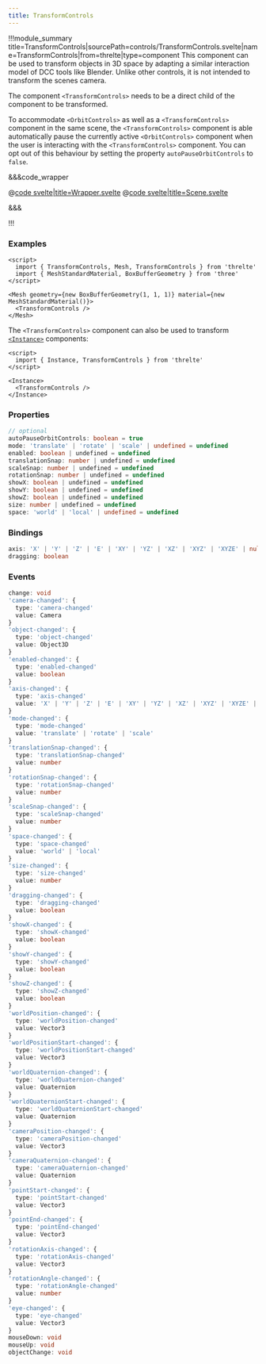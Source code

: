 ```yaml
---
title: TransformControls
---
```


<script lang="ts">
import Wrapper from '$examples/transform-controls/Wrapper.svelte'
</script>

!!!module_summary title=TransformControls|sourcePath=controls/TransformControls.svelte|name=TransformControls|from=threlte|type=component
This component can be used to transform objects in 3D space by adapting a similar interaction model of DCC tools like Blender. Unlike other controls, it is not intended to transform the scenes camera.

The component `<TransformControls>` needs to be a direct child of the component to be transformed.

To accommodate `<OrbitControls>` as well as a `<TransformControls>` component in the same scene, the `<TransformControls>` component is able automatically pause the currently active `<OrbitControls>` component when the user is interacting with the `<TransformControls>` component. You can opt out of this behaviour by setting the property `autoPauseOrbitControls` to `false`.

<ExampleWrapper>
  <Wrapper />
</ExampleWrapper>

&&&code_wrapper

@[code svelte|title=Wrapper.svelte](../../../examples/transform-controls/Wrapper.svelte)
@[code svelte|title=Scene.svelte](../../../examples/transform-controls/Scene.svelte)

&&&

!!!

### Examples

```svelte
<script>
  import { TransformControls, Mesh, TransformControls } from 'threlte'
  import { MeshStandardMaterial, BoxBufferGeometry } from 'three'
</script>

<Mesh geometry={new BoxBufferGeometry(1, 1, 1)} material={new MeshStandardMaterial()}>
  <TransformControls />
</Mesh>
```

The `<TransformControls>` component can also be used to transform [`<Instance>`](/components/13-instance) components:

```svelte
<script>
  import { Instance, TransformControls } from 'threlte'
</script>

<Instance>
  <TransformControls />
</Instance>
```

### Properties

```ts
// optional
autoPauseOrbitControls: boolean = true
mode: 'translate' | 'rotate' | 'scale' | undefined = undefined
enabled: boolean | undefined = undefined
translationSnap: number | undefined = undefined
scaleSnap: number | undefined = undefined
rotationSnap: number | undefined = undefined
showX: boolean | undefined = undefined
showY: boolean | undefined = undefined
showZ: boolean | undefined = undefined
size: number | undefined = undefined
space: 'world' | 'local' | undefined = undefined
```

### Bindings

```ts
axis: 'X' | 'Y' | 'Z' | 'E' | 'XY' | 'YZ' | 'XZ' | 'XYZ' | 'XYZE' | null
dragging: boolean
```

### Events

```ts
change: void
'camera-changed': {
  type: 'camera-changed'
  value: Camera
}
'object-changed': {
  type: 'object-changed'
  value: Object3D
}
'enabled-changed': {
  type: 'enabled-changed'
  value: boolean
}
'axis-changed': {
  type: 'axis-changed'
  value: 'X' | 'Y' | 'Z' | 'E' | 'XY' | 'YZ' | 'XZ' | 'XYZ' | 'XYZE' | null
}
'mode-changed': {
  type: 'mode-changed'
  value: 'translate' | 'rotate' | 'scale'
}
'translationSnap-changed': {
  type: 'translationSnap-changed'
  value: number
}
'rotationSnap-changed': {
  type: 'rotationSnap-changed'
  value: number
}
'scaleSnap-changed': {
  type: 'scaleSnap-changed'
  value: number
}
'space-changed': {
  type: 'space-changed'
  value: 'world' | 'local'
}
'size-changed': {
  type: 'size-changed'
  value: number
}
'dragging-changed': {
  type: 'dragging-changed'
  value: boolean
}
'showX-changed': {
  type: 'showX-changed'
  value: boolean
}
'showY-changed': {
  type: 'showY-changed'
  value: boolean
}
'showZ-changed': {
  type: 'showZ-changed'
  value: boolean
}
'worldPosition-changed': {
  type: 'worldPosition-changed'
  value: Vector3
}
'worldPositionStart-changed': {
  type: 'worldPositionStart-changed'
  value: Vector3
}
'worldQuaternion-changed': {
  type: 'worldQuaternion-changed'
  value: Quaternion
}
'worldQuaternionStart-changed': {
  type: 'worldQuaternionStart-changed'
  value: Quaternion
}
'cameraPosition-changed': {
  type: 'cameraPosition-changed'
  value: Vector3
}
'cameraQuaternion-changed': {
  type: 'cameraQuaternion-changed'
  value: Quaternion
}
'pointStart-changed': {
  type: 'pointStart-changed'
  value: Vector3
}
'pointEnd-changed': {
  type: 'pointEnd-changed'
  value: Vector3
}
'rotationAxis-changed': {
  type: 'rotationAxis-changed'
  value: Vector3
}
'rotationAngle-changed': {
  type: 'rotationAngle-changed'
  value: number
}
'eye-changed': {
  type: 'eye-changed'
  value: Vector3
}
mouseDown: void
mouseUp: void
objectChange: void
```
